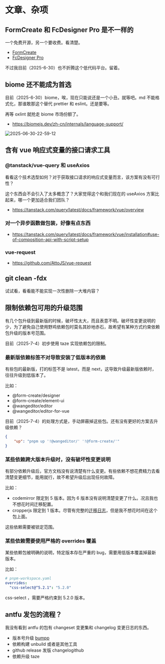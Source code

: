 # 文章、杂项

## FormCreate 和 FcDesigner Pro 是不一样的

一个免费开源，另一个要收费。看清楚。

- [FormCreate](https://www.form-create.com/v3/guide/install)
- [FcDesigner Pro](https://pro.form-create.com/doc/)

不过我目前（2025-6-30）也不折腾这个低代码平台。留着。

## biome 还不能成为首选

目前（2025-6-30）biome，唉，现在只能说还是一个小丑。就等吧。md 不能格式化，那谁敢那这个替代 prettier 和 eslint。还是要等。

再等 oxlint 就抢走 biome 市场份额了。

- https://biomejs.dev/zh-cn/internals/language-support/

![2025-06-30-22-59-12](https://gh-img-store.ruan-cat.com/img/2025-06-30-22-59-12.png)

## 含有 vue 响应式变量的接口请求工具

### @tanstack/vue-query 和 useAxios

看看这个技术选型如何？对于获取接口请求的响应式变量而言，该方案有没有可行性？

这个东西会不会引入了太多概念了？大家觉得这个和我们现在的 useAxios 方案比起来，哪一个更加适合我们团队？

- https://tanstack.com/query/latest/docs/framework/vue/overview

### 对一个异步函数做包装，好像有点东西

- https://tanstack.com/query/latest/docs/framework/vue/installation#use-of-composition-api-with-script-setup

### vue-request

- https://github.com/AttoJS/vue-request

## git clean -fdx

试试看，看看能不能实现一次性删除一大堆内容？

## 限制依赖包可用的升级范围

有几个包升级到最新版的时候，破坏性太大，而且表意不明。破坏性变更说明的少，为了避免自己使用野鸡依赖包时莫名其妙地赤石，故希望有某种方式约束依赖包升级的版本号范围。

目前（2025-7-4）初步使用 taze 实现依赖包的限制。

### 最新版依赖标签不对导致安装了低版本的依赖

有些包的最新版，打的标签不是 latest，而是 next，这导致升级最新版依赖时，往往升级到低版本了。

比如：

- @form-create/designer
- @form-create/element-ui
- @wangeditor/editor
- @wangeditor/editor-for-vue

目前（2025-7-4）的处理方式是，手动屏蔽掉这些包。还有没有更好的方案去升级依赖？

```json
{
	"up": "pnpm up '!@wangeditor/' '!@form-create/'"
}
```

### 某些依赖跨大版本升级时，没有破坏性变更说明

有部分依赖升级后，官方文档没有说清楚有什么变更。有些依赖不想花费精力去看清楚变更细节，能用就行，故不希望升级后出现任何故障。

比如：

- codemirror 限定到 5 版本。因为 6 版本没有说明清楚变更了什么。况且我也不想花时间迁移配置。
- cropperjs 限定到 1 版本。尽管有完整的[迁移日志](https://fengyuanchen.github.io/cropperjs/migration.html)，但是我不想花时间在这个包上面。

这些依赖需要被锁定范围。

### 某些依赖需要使用严格的 overrides 覆盖

某些依赖包被明确的说明，特定版本存在严重的 bug，需要用低版本覆盖掉最新版本。

比如：

```yaml
# pnpm-workspace.yaml
overrides:
  "css-select@^5.2.1": "5.2.0"
```

css-select ，需要严格约束到 5.2.0 版本。

## antfu 发包的流程？

我没有看到 antfu 的包有 changeset 变更集和 changelog 变更日志的东西。

- 版本号升级 [bumpp](https://github.com/antfu-collective/bumpp)
- 依赖构建 unbuild 或者是其他工具
- github release 发版 changelogithub
- 依赖升级 taze
